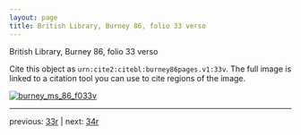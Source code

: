 ```yaml
---
layout: page
title: British Library, Burney 86, folio 33 verso
---
```


British Library, Burney 86, folio 33 verso

Cite this object as `urn:cite2:citebl:burney86pages.v1:33v`.  The full image is linked to a citation tool you can use to cite regions of the image.

[![burney_ms_86_f033v](http://www.homermultitext.org/iipsrv?IIIF=/project/homer/pyramidal/deepzoom/citebl/burney86imgs/v1/burney_ms_86_f033v.tif/full/800,/0/default.jpg)](http://www.homermultitext.org/ict2/?urn=urn:cite2:citebl:burney86imgs.v1:burney_ms_86_f033v) 

---

previous:  [33r](../33r/) | next: [34r](../34r/)
